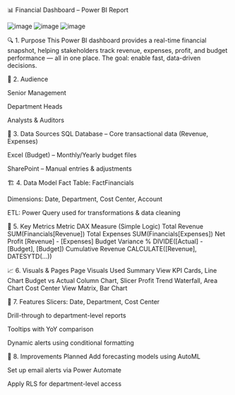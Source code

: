 📊 Financial Dashboard – Power BI Report

![image](https://github.com/user-attachments/assets/720a48ec-c155-4540-91b9-85601976b9b0)  ![image](https://github.com/user-attachments/assets/226ac802-6ccf-4a30-822b-afc4289dbfa7) ![image](https://github.com/user-attachments/assets/6eb86de2-c6c7-4e34-b9fb-6dab369d081c)




🔍 1. Purpose
This Power BI dashboard provides a real-time financial snapshot, helping stakeholders track revenue, expenses, profit, and budget performance — all in one place. The goal: enable fast, data-driven decisions.

👥 2. Audience

Senior Management

Department Heads

Analysts & Auditors

🧩 3. Data Sources
SQL Database – Core transactional data (Revenue, Expenses)

Excel (Budget) – Monthly/Yearly budget files

SharePoint – Manual entries & adjustments

🏗️ 4. Data Model
Fact Table: FactFinancials

Dimensions: Date, Department, Cost Center, Account

ETL: Power Query used for transformations & data cleaning

🔢 5. Key Metrics
Metric	DAX Measure (Simple Logic)
Total Revenue	SUM(Financials[Revenue])
Total Expenses	SUM(Financials[Expenses])
Net Profit	[Revenue] - [Expenses]
Budget Variance %	DIVIDE([Actual] - [Budget], [Budget])
Cumulative Revenue	CALCULATE([Revenue], DATESYTD(...))

📈 6. Visuals & Pages
Page	Visuals Used
Summary View	KPI Cards, Line Chart
Budget vs Actual	Column Chart, Slicer
Profit Trend	Waterfall, Area Chart
Cost Center View	Matrix, Bar Chart

🎯 7. Features
Slicers: Date, Department, Cost Center

Drill-through to department-level reports

Tooltips with YoY comparison

Dynamic alerts using conditional formatting

🧭 8. Improvements Planned
Add forecasting models using AutoML

Set up email alerts via Power Automate

Apply RLS for department-level access
